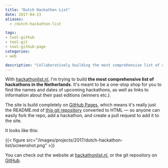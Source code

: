 ```yaml
---
title: "Dutch Hackathon List"
date: 2017-04-23
aliases:
  - /dutch-hackathon-list

tags:
- tool-github
- tool-git
- tool-github-page
categories:
- web

description: "Collaboratively building the most comprehensive list of annual hackathons in the Netherlands at hackathonlist.nl"
---
```


With [hackathonlist.nl](http://hackathonlist.nl), I'm trying to build **the most comprehensive list of hackathons in the Netherlands**. It's meant to be a one-stop shop for you to find the names and dates of upcoming hackathons, as well as links to information about their past editions (winners etc.).

The site is build completely on [GitHub Pages](https://pages.github.com/), which means it's really just the README.md of [this git repository](https://github.com/leonoverweel/dutch-hackathons) converted to HTML — so anyone can easily fork the repo, add a hackathon, and create a pull request to add it to the site.

It looks like this:

{{< figure src="/images/projects/2017/dutch-hackathon-list/screenshot.png" >}}

You can check out the website at [hackathonlist.nl](http://hackathonlist.nl), or the git repository on [GitHub](https://github.com/leonoverweel/dutch-hackathons).
